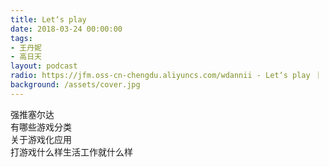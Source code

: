 ```yaml
---
title: Let‘s play
date: 2018-03-24 00:00:00
tags:
- 王丹妮
- 高日天
layout: podcast
radio: https://jfm.oss-cn-chengdu.aliyuncs.com/wdannii - Let‘s play ｜ The Jungle.mp3
background: /assets/cover.jpg
---
```

强推塞尔达  
有哪些游戏分类  
关于游戏化应用  
打游戏什么样生活工作就什么样
